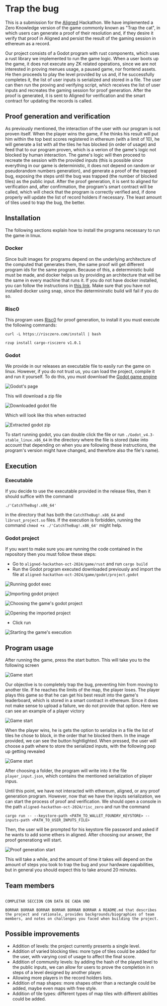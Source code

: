# Trap the bug

This is a submission for the [Aligned](https://alignedlayer.com/) Hackathon. We have implemented 
a Zero Knowledge version of the game commonly known as "Trap the cat", in which users can generate
a proof of their resolution and, if they desire it verify that proof in Aligned and persist the
result of the gaming session in ethereum as a record.

Our project consists of a Godot program with rust components, which uses a rust library we implemented to
run the game logic. When a user boots up the game, it does not execute any ZK related operations, since we 
are not interested in proving menues usage, a paused game, nor frontend assets. He then proceeds to play 
the level provided by us and, if he successfully completes it, the list of user inputs is serialized and stored 
in a file. The user can then run the proving and verifying script, which receives the list of user inputs and 
recreates the gaming session for proof generation. After the proof is generated, it is sent to Aligned for 
 verification and the smart contract for updating the records is called. 

## Proof generation and verification

As previously mentioned, the interaction of the user with our program is not proven itself. When the player 
wins the game, if he thinks his result will put him within the top best scores registered in ethereum (with a 
limit of 10), he will generate a list with all the tiles he has blocked (in order of usage) and feed that 
to our program proven, which is a verion of the game's logic not blocked by human interaction. The game's logic 
will then proceed to recreate the session with the provided inputs (this is possible since everything in our game is deterministic, it does not depend on random or pseudorandom numbers generation), and generate a proof
of the trapped bug, exposing the steps until the bug was trapped (the number of blocked tiles) as the public 
input. After the proof generation, it is sent to aligned for verification and, after confirmation, the program's 
smart contract will be called, which will check that the program is correctly verified and, if done properly 
will update the list of record holders if necessary. The least amount of tiles used to trap the bug, the better.


## Installation

The following sections explain how to install the programs necessary to run the game in linux.

### Docker

Since built images for programs depend on the underlying architecture of the computed that generates them,
the same proof will get different program ids for the same program. Because of this, a deterministic build 
must be made, and docker helps us by providing an architecture that will be the same in every machine that 
runs it. If you do not have docker installed, you can follow the instructions in [this link](https://www.digitalocean.com/community/tutorials/how-to-install-and-use-docker-on-ubuntu-20-04). Make sure that 
you have not installed docker using snap, since the determininstic build will fail if you do so.

### Risc0

This program uses [Risc0](https://risczero.com/) for proof generation, to install it you must execute the 
following commands:

```
curl -L https://risczero.com/install | bash
```  
```
rzup install cargo-risczero v1.0.1
```

### Godot

We provide in our releases an executable file to easily run the game on linux. However, if you do not trust us,
you can load the project, compile it and run it yourself. To do this, you must download the 
[Godot game engine](https://godotengine.org/download/linux/)


![Godot's page](/imgs/godot_page.png)


This will download a zip file


![Downloaded godot file](/imgs/downloaded_godot.png)


Which will look like this when extracted


![Extracted godot zip](/imgs/extracted_godot.png)


To start running godot, you can double click the file or run `./Godot_v4.3-stable_linux.x86_64` in the 
directory where the file is stored (take into account that depending on when you are following these
instructions, the program's version might have changed, and therefore also the file's name).

## Execution

### Executable

If you decide to use the executable provided in the release files, then it should suffice with the command

```
./'CatchTheBug!.x86_64'
```

in the directory that has both the `CatchTheBug!.x86_64` and `librust_project.so` files. If the execution is
forbidden, running the command `chmod +x ./'CatchTheBug!.x86_64'` might help.

### Godot project

If you want to make sure you are running the code contained in the repository then you must follow 
these steps:

- Go to `aligned-hackathon-oct-2024/game/rust` and run `cargo build`
- Run the Godot program executed downloaded previously and import the file at 
`aligned-hackathon-oct-2024/game/godot/project.godot`

![Running godot exec](/imgs/run_godot.png)

![Importing godot project](/imgs/import_project.png)

![Choosing the game's godot project](/imgs/choose_godot_project.png)

![Opening the imported project](/imgs/import_and_edit.png)

- Click run

![Starting the game's execution](/imgs/run_the_game.png)

## Program usage

After running the game, press the start button. This will take you to the following screen

![Game start](/imgs/game_start.png)

Our objective is to completely trap the bug, preventing him from moving to another tile. If he reaches 
the limits of the map, the player loses. The player plays this game so that he can get his best result 
into the game's leaderboard, which is stored in a smart contract in ethereum. Since it does not make 
sense to upload a failure, we do not provide that option. Here we can see an example of a player victory

![Game start](/imgs/game_won.png)

When the player wins, he is gets the option to serialize in a file the list of tiles he chose to block, in 
the order that he blocked them. In the image provided, we can see the button hightlighted. When pressed, the 
user will choose a path where to store the serialized inputs, with the following pop up getting revealed

![Game start](/imgs/inputs_serialization_path.png)

After choosing a folder, the program will write into it the file `player_input.json`, which contains the 
mentioned serialization of player inpus.

Until this point, we have not interacted with ethereum, aligned, or any proof generation program. However, 
now that we have the inputs serialization, we can start the process of proof and verification. We should 
open a console in the path `aligned-hackathon-oct-2024/risc_zero` and run the command 

```
cargo run -- --keystore-path <PATH_TO_WALLET_FOUNDRY_KEYSTORE> --inputs-path <PATH_TO_USER_INPUTS_FILE>
```

Then, the user will be prompted for his keystore file password and asked if he wants to add some ethers in 
aligned. After choosing our answer, the proof generationg will start.

![Proof generation start](/imgs/proof_generation_start.png)

This will take a while, and the amount of time it takes will depend on the amount of steps you took to 
trap the bug and your hardware capabilities, but in general you should expect this to take around 20 
minutes.

## Team members

```

COMPLETAR SECCION CON DATA DE CADA UNO

BORRAR BORRAR BORRAR BORRAR BORRAR BORRAR A README.md that describes the project and rationale, provides backgrounds/biographies of team members, and notes on challenges you faced when building the project.

```

## Possible improvements

- Addition of levels: the project currently presents a single level.
- Addition of varied blocking tiles: more type of tiles could be added for the user, with varying cost 
of usage to affect the final score.
- Addition of community levels: by adding the hash of the played level to the public inputs, we can allow 
for users to prove the completion in n steps of a level designed by another player.
- Allowing more players in the record holders lists.
- Addition of map shapes: more shapes other than a rectangle could be added, maybe even maps with free style.
- Addition of tile types: different types of map tiles with different abilities could be added.